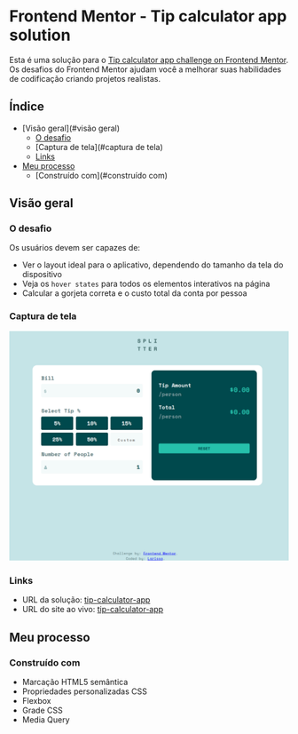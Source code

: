 # Frontend Mentor - Tip calculator app solution

Esta é uma solução para o  [Tip calculator app challenge on Frontend Mentor](https://www.frontendmentor.io/challenges/tip-calculator-app-ugJNGbJUX). Os desafios do Frontend Mentor ajudam você a melhorar suas habilidades de codificação criando projetos realistas.

## Índice

- [Visão geral](#visão geral)
   - [O desafio](#o-desafio)
   - [Captura de tela](#captura de tela)
   - [Links](#links)
- [Meu processo](#meu-processo)
   - [Construído com](#construído com)

## Visão geral

### O desafio

Os usuários devem ser capazes de:

- Ver o layout ideal para o aplicativo, dependendo do tamanho da tela do dispositivo
- Veja os `hover states` para todos os elementos interativos na página
- Calcular a gorjeta correta e o custo total da conta por pessoa

### Captura de tela

![](./images/mySolution.png)

### Links

- URL da solução: [tip-calculator-app](https://github.com/larissamaehara/tip-calculator-app)
- URL do site ao vivo: [tip-calculator-app](https://your-live-site-url.com)

## Meu processo

### Construído com

- Marcação HTML5 semântica
- Propriedades personalizadas CSS
- Flexbox
- Grade CSS
- Media Query
